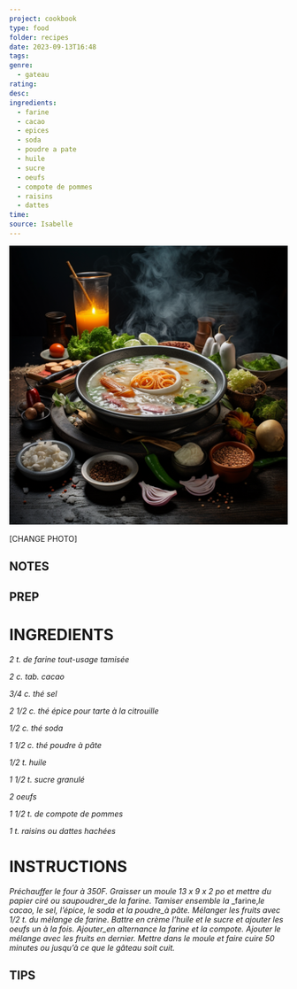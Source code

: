 ```yaml
---
project: cookbook
type: food
folder: recipes
date: 2023-09-13T16:48
tags: 
genre:
  - gateau
rating: 
desc: 
ingredients:
  - farine
  - cacao
  - epices
  - soda
  - poudre a pate
  - huile
  - sucre
  - oeufs
  - compote de pommes
  - raisins
  - dattes
time: 
source: Isabelle
---
```


![IMAGE](_default.png)


[CHANGE PHOTO]


## NOTES




## PREP


# INGREDIENTS

_2 t. de farine tout-usage tamisée_

_2 c. tab. cacao_

_3/4 c. thé sel_

_2 1/2 c. thé épice pour tarte à la citrouille_

_1/2 c. thé soda_

_1 1/2 c. thé poudre à pâte_

_1/2 t. huile_

_1 1/2 t. sucre granulé_

_2 oeufs_

_1 1/2 t. de compote de pommes_

_1 t. raisins ou dattes hachées_



# INSTRUCTIONS

_Préchauffer le four à 350F. Graisser un moule_
_13 x 9 x 2 po et mettre du papier ciré ou saupoudrer_de la farine. Tamiser ensemble la_
_farine,_le cacao, le sel, l’épice, le soda et la_
_poudre_à pâte. Mélanger les fruits avec 1/2 t._
_du mélange de farine. Battre en crème l’huile_
_et le sucre et ajouter les oeufs un à la fois._
_Ajouter_en alternance la farine et la compote._
_Ajouter le mélange avec les fruits en dernier._
_Mettre dans le moule et faire cuire 50 minutes_
_ou jusqu’à ce que le gâteau soit cuit._



## TIPS



